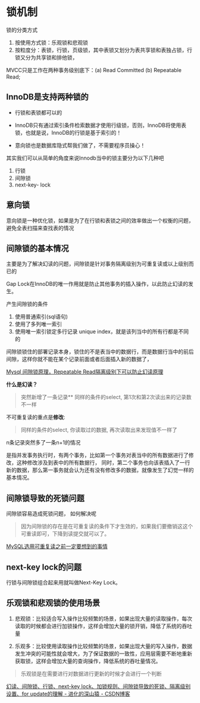 # 锁机制

锁的分类方式
1. 按使用方式锁：乐观锁和悲观锁
2. 按粒度分：表锁，行锁，页级锁，其中表锁又划分为表共享锁和表独占锁，行锁又分为共享锁和排他锁，

MVCC只是工作在两种事务级别底下：(a) Read Committed (b) Repeatable Read;

## InnoDB是支持两种锁的

- 行锁和表锁都可以的

- InnoDB只有通过索引条件检索数据才使用行级锁，否则，InnoDB将使用表锁，也就是说，InnoDB的行锁是基于索引的！

- 意向锁也是数据库隐式帮我们做了，不需要程序员操心！


其实我们可以从简单的角度来说Innodb当中的锁主要分为以下几种吧

1. 行锁
2. 间隙锁
3. next-key- lock

## 意向锁


意向锁是一种优化锁，如果是为了在行锁和表锁之间的效率做出一个权衡的问题，避免全表扫描来查找表的情况


## 间隙锁的基本情况

主要是为了解决幻读的问题，间隙锁是针对事务隔离级别为可重复读或以上级别而已的

Gap Lock在InnoDB的唯一作用就是防止其他事务的插入操作，以此防止幻读的发生。

产生间隙锁的条件
1. 使用普通索引(sql语句)
2. 使用了多列唯一索引
3. 使用唯一索引锁定多行记录 unique index，就是该列当中的所有行都是不同的

间隙锁锁住的部署记录本身，锁住的不是表当中的数据行，而是数据行当中的前后间隙，这样你就不能在某个记录前面或者后面插入新的数据了，

[Mysql 间隙锁原理，Repeatable Read隔离级别下可以防止幻读原理](https://www.cnblogs.com/aspirant/p/9177978.html)

**什么是幻读？**
>突然新增了一条记录**
>同样的条件的select, 第1次和第2次读出来的记录数不一样

不可重复读的重点是**修改**:
>同样的条件的select, 你读取过的数据, 再次读取出来发现值不一样了

n条记录突然多了一条n+1的情况

是指并发事务执行时，有两个事务，比如第一个事务对表当中的所有数据进行了修改，这种修改涉及到表中的所有数据行，
同时，第二个事务也向该表插入了一行新的数据，那么第一事务就会认为还有没有修改多的数据，就像发生了幻觉一样的基本情况。

## 间隙锁导致的死锁问题

间隙锁容易造成死锁问题， 如何解决呢
> 因为间隙锁的存在是在可重复读的条件下才生效的，如果我们要撤销这这个可重读即可，下降到读提交就可以了。

[MySQL选用可重复读之前一定要想到的事情](https://blog.csdn.net/yongche_shi/article/details/51584075)



## next-key lock的问题

行锁与间隙锁组合起来用就叫做Next-Key Lock。



## 乐观锁和悲观锁的使用场景
1. 悲观锁：比较适合写入操作比较频繁的场景，如果出现大量的读取操作，每次读取的时候都会进行加锁操作，这样会增加大量的锁开销，降低了系统的吞吐量

2. 乐观多：比较使用读取操作比较频繁的场景，如果出现大量的写入操作，数据发生冲突的可能性就会增大，为了保证数据的一致性，应用层需要不断地重新获取锁，这样会增加大量的查询操作，降低系统的吞吐量情况。
>乐观锁是在需要进行对数据进行更新的时候才会进行一个判断

[幻读、间隙锁、行锁、next-key lock、加锁规则、间隙锁导致的死锁、隔离级别设置、for update的理解 - 进化的深山猿 - CSDN博客](https://blog.csdn.net/h2604396739/article/details/86518943)


